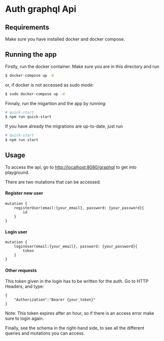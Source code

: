 # Auth graphql Api 

## Requirements

Make sure you have installed docker and docker compose.

## Running the app

Firstly, run the docker container. Make sure you are in this directory and run

```bash
$ docker-compose up -d
```

or, if docker is not accessed as sudo mode:

```bash
$ sudo docker-compose up -d
```
Finnaly, run the migartion and the app by running:
```bash
# quick-start
$ npm run quick-start
```
If you have already the migrations are up-to-date, just run

```bash
# quick-start
$ npm run start
```

## Usage
To access the api, go to [http://localhost:8080/graphql](http://localhost:8080/graphql) to get into playground.

There are two mutations that can be accessed.

#### Register new user
```
mutation {
    registerUser(email:{your_email}, password: {your_password}{
        id
    }
}
```

#### Login user

```
mutation {
    loginUser(email:{your_email}, password: {your_password}{
        token
    }
}
```

#### Other requests

This token given in the login has to be written for the auth. Go to HTTP Headers,
and type:

```
{
    "Authorization":"Bearer {your_token}"
}
```

Note: This token expires after an hour, so if there is an access error make sure
to login again.

Finally, see the schema in the right-hand side, to see all the different queries and mutations you can access.